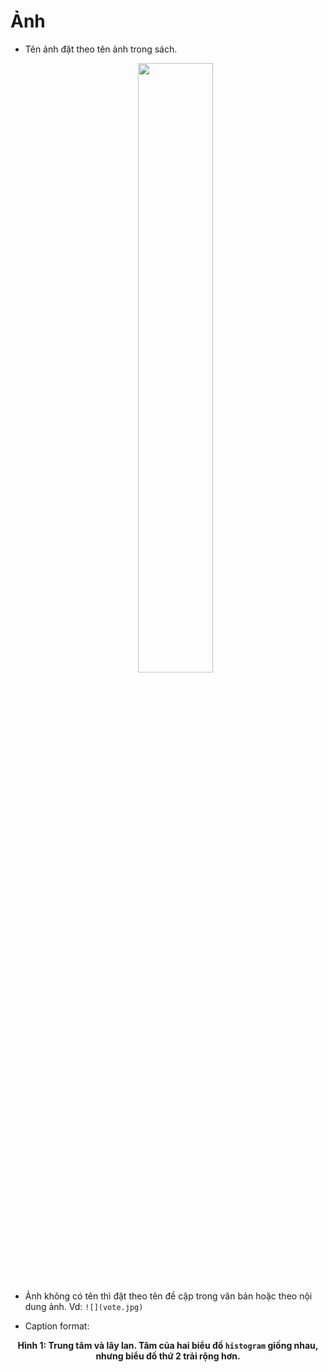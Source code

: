 # Ảnh

- Tên ảnh đặt theo tên ảnh trong sách.
  <!-- Vd: `![](fig3.png)` -->
  <center><img src="fig2.png" width="50%" height="auto"></center>

- Ảnh không có tên thì đặt theo tên đề cập trong văn bản hoặc theo nội dung ảnh. Vd: `![](vote.jpg)`
- Caption format: 

**<center>Hình 1: Trung tâm và lây lan. Tâm của hai biểu đồ `histogram` giống nhau, nhưng biểu đồ thứ 2 trải rộng hơn.</center>**

